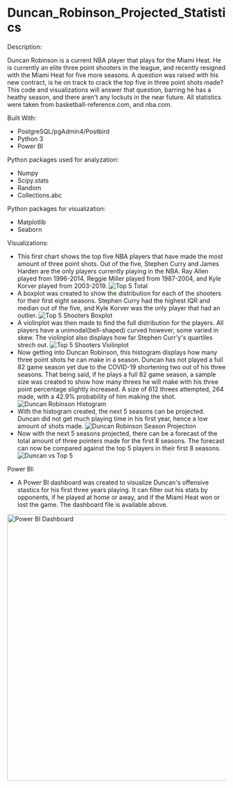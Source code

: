 # Duncan_Robinson_Projected_Statistics

Description:

Duncan Robinson is a current NBA player that plays for the Miami Heat. He is currently an elite three point shooters in the league, and recently resigned with the Miami Heat for five more seasons. A question was raised with his new contract, is he on track to crack the top five in three point shots made? This code and visualizations will answer that question, barring he has a heathy season, and there aren't any lockuts in the near future. All statistics were taken from basketball-reference.com, and nba.com.

Built With:

- PostgreSQL/pgAdmin4/Postbird
- Python 3
- Power BI

Python packages used for analyzation:

- Numpy
- Scipy.stats
- Random
- Collections.abc


Python packages for visualization:

- Matplotlib
- Seaborn


Visualizations:
- This first chart shows the top five NBA players that have made the most amount of three point shots. Out of the five, Stephen Curry and James Harden are the only players currently playing in the NBA. Ray Allen played from 1996-2014, Reggie Miller played from 1987-2004, and Kyle Korver played from 2003-2019.
![Top 5 Total](https://user-images.githubusercontent.com/78121835/133536846-ea62d24e-9e66-4769-a534-0569a8687f47.png)
- A boxplot was created to show the distribution for each of the shooters for their first eight seasons. Stephen Curry had the highest IQR and median out of the five, and Kyle Korver was the only player that had an outlier.
![Top 5 Shooters Boxplot](https://user-images.githubusercontent.com/78121835/133536857-4bc957d0-d312-4a46-9fd3-ddd74cd8fff9.png)
- A violinplot was then made to find the full distribution for the players. All players have a unimodal(bell-shaped) curved however, some varied in skew. The violinplot also displays how far Stephen Curr'y's quartiles strech out.
![Top 5 Shooters Violinplot](https://user-images.githubusercontent.com/78121835/133536877-ad572256-7a29-4f77-9000-8c3321b630f3.png)
- Now getting into Duncan Robinson, this histogram displays how many three point shots he can make in a season. Duncan has not played a full 82 game season yet due to the COVID-19 shortening two out of his three seasons. That being said, if he plays a full 82 game season, a sample size was created to show how many threes he will make with his three point percentage slightly increased. A size of 612 threes attempted, 264 made, with a 42.9% probability of him making the shot.
![Duncan Robinson Histogram](https://user-images.githubusercontent.com/78121835/133536888-e964b76f-eb7f-4168-bb33-10e84061533e.png)
- With the histogram created, the next 5 seasons can be projected. Duncan did not get much playing time in his first year, hence a low amount of shots made. 
![Duncan Robinson Season Projection](https://user-images.githubusercontent.com/78121835/133536901-44b7fb4c-d1e5-4afa-bd30-e5ac48c26b6d.png)
- Now with the next 5 seasons projected, there can be a forecast of the total amount of three pointers made for the first 8 seasons. The forecast can now be compared against the top 5 players in their first 8 seasons.
![Duncan vs Top 5](https://user-images.githubusercontent.com/78121835/133536919-6a611f0d-f77c-4385-99d3-5ea923040120.png)


Power BI:
- A Power BI dashboard was created to visualize Duncan's offensive stastics for his first three years playing. It can filter out his stats by opponents, if he played at home or away, and if the Miami Heat won or lost the game. The dashboard file is available above.
<img width="614" alt="Power BI Dashboard" src="https://user-images.githubusercontent.com/78121835/133543212-08f6f3b9-3def-493d-a63e-36d6a8a458bd.png">

